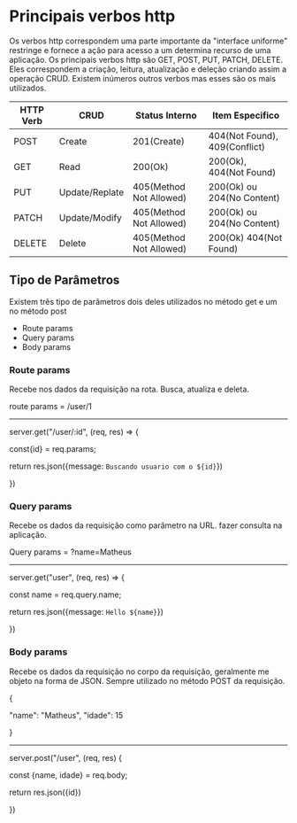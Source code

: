 # Principais verbos http



Os verbos http correspondem uma parte importante da "interface uniforme" restringe e fornece a ação para acesso a um determina recurso de uma aplicação. Os principais verbos http são GET, POST, PUT, PATCH, DELETE. Eles correspondem a criação, leitura, atualização e deleção criando assim a operação CRUD. Existem inúmeros outros verbos mas esses são os mais utilizados.

| HTTP Verb | CRUD           | Status Interno          | Item Especifico               |
| --------- | -------------- | ----------------------- | ----------------------------- |
| POST      | Create         | 201(Create)             | 404(Not Found), 409(Conflict) |
| GET       | Read           | 200(Ok)                 | 200(Ok), 404(Not Found)       |
| PUT       | Update/Replate | 405(Method Not Allowed) | 200(Ok) ou 204(No Content)    |
| PATCH     | Update/Modify  | 405(Method Not Allowed) | 200(Ok) ou 204(No Content)    |
| DELETE    | Delete         | 405(Method Not Allowed) | 200(Ok) 404(Not Found)        |



## Tipo de Parâmetros

Existem três tipo de parâmetros dois deles utilizados no método get e um no método post

- Route params
- Query params
- Body params

### Route params

Recebe nos dados da requisição na rota. Busca, atualiza e deleta. 

route params = /user/1

---

server.get("/user/:id", (req, res) => {

const{id} = req.params;

return res.json({message: `Buscando usuario com o ${id}`})

})



### Query params

Recebe os dados da requisição como parâmetro na URL. fazer consulta na aplicação.

Query params = ?name=Matheus

---

server.get("user", (req, res) => {

const name = req.query.name;

return res.json({message: `Hello ${name}`})

})

### Body params

Recebe os dados da requisição no corpo da requisição, geralmente me objeto na forma de JSON. Sempre utilizado no método POST da requisição.

{

"name": "Matheus", "idade": 15

}

---

server.post("/user", (req, res) {

const {name, idade} = req.body;

return res.json({id})

})
